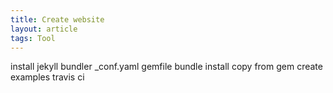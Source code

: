 ```yaml
---
title: Create website
layout: article
tags: Tool
---
```

install jekyll bundler
\_conf.yaml
gemfile
bundle install
copy from gem
create examples
travis ci
